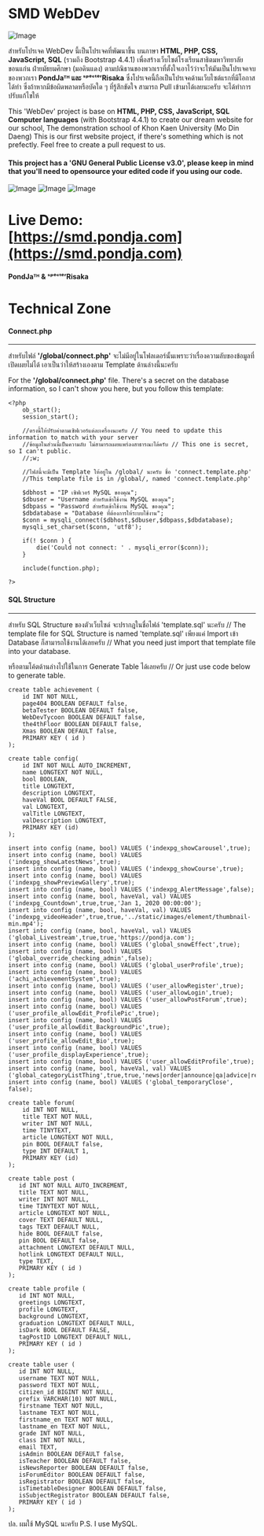 # SMD WebDev

![Image](https://repository-images.githubusercontent.com/216790969/da52a000-7792-11ea-997b-7503371435f0)

สำหรับโปรเจค WebDev นี้เป็นโปรเจคที่พัฒนาขึ้น บนภาษา **HTML, PHP, CSS, JavaScript, SQL** (รวมถึง Bootstrap 4.4.1) เพื่อสร้างเว็บไซต์โรงเรียนสาธิตมหาวิทยาลัยขอนแก่น ฝ่ายมัธยมศึกษา (มอดินแดง) ตามปณิธานของพวกเราที่ตั้งใจเอาไว้ว่าจะให้มันเป็นโปรเจคจบของพวกเรา **PondJaᵀᴴ และ ˢᵖᵉᶜᵗᵉʳRisaka**
ซึ่งโปรเจคนี้ถือเป็นโปรเจคด้านเว็บไซต์แรกที่มีโอกาสได้ทำ ซึ่งถ้าหากมีข้อผิดพลาดหรือบัคใด ๆ ที่รู้สึกขัดใจ สามารถ Pull เข้ามาได้เลยนะครับ จะได้ทำการปรับแก้ไขให้

This 'WebDev' project is base on **HTML, PHP, CSS, JavaScript, SQL Computer languages** (with Bootstrap 4.4.1) to create our dream website for our school, The demonstration school of Khon Kaen University (Mo Din Daeng) 
This is our first website project, if there's something which is not prefectly. Feel free to create a pull request to us.


#### **This project has a 'GNU General Public License v3.0', please keep in mind that you'll need to opensource your edited code if you using our code.**

![Image](https://me.pondja.com/img/Annotation%202019-11-29%20114539.jpg) ![Image](https://me.pondja.com/img/Annotation%202019-11-29%20115148.jpg) ![Image](https://me.pondja.com/img/Annotation%202019-11-29%20115227.jpg)

# Live Demo: [https://smd.pondja.com](https://smd.pondja.com)


#### PondJaᵀᴴ & ˢᵖᵉᶜᵗᵉʳRisaka

# Technical Zone

#### Connect.php
-----------------
สำหรับไฟล์ **'/global/connect.php'** จะไม่มีอยู่ในโฟลเดอร์นั้นเพราะว่าเรื่องความลับของข้อมูลที่เปิดเผยไม่ได้ เอาเป็นว่าให้สร้างเองตาม Template ด้านล่างนี้นะครับ

For the **'/global/connect.php'** file. There's a secret on the database information, so I can't show you here,
but you follow this template:

```
<?php
    ob_start();
    session_start();

    //ตรงนี้ให้ปรับค่าตามเซิฟเวอร์แต่ละเครื่องนะครับ // You need to update this information to match with your server
    //ข้อมูลในส่วนนี้เป็นความลับ ไม่สามารถเผยแพร่ลงสาธารณะได้ครับ // This one is secret, so I can't public.
    //;w;

    //ไฟล์นี้จะมีเป็น Template ให้อยู่ใน /global/ นะครับ ชื่อ 'connect.template.php'
    //This template file is in /global/, named 'connect.template.php'

    $dbhost = "IP เซิฟเวอร์ MySQL ของคุณ";
    $dbuser = "Username สำหรับเข้าใช้งาน MySQL ของคุณ";
    $dbpass = "Password สำหรับเข้าใช้งาน MySQL ของคุณ";
    $dbdatabase = "Database ที่ต้องการให้ระบบใช้งาน";
    $conn = mysqli_connect($dbhost,$dbuser,$dbpass,$dbdatabase);
    mysqli_set_charset($conn, 'utf8');

    if(! $conn ) {
        die('Could not connect: ' . mysqli_error($conn));
    }

    include(function.php);

?>
```

#### SQL Structure
-----------------
สำหรับ SQL Structure ของตัวเว็บไซด์ จะปรากฎในชื่อไฟล์ 'template.sql' นะครับ // The template file for SQL Structure is named 'template.sql'
เพียงแค่ Import เข้า Database ก็สามารถใช้งานได้เลยครับ // What you need just import that template file into your database.

หรือตามโค้ตด้านล่างไปใช้ในการ Generate Table ได้เลยครับ // Or just use code below to generate table.

```
create table achievement (
	id INT NOT NULL,
	page404 BOOLEAN DEFAULT false,
	betaTester BOOLEAN DEFAULT false,
	WebDevTycoon BOOLEAN DEFAULT false,
	the4thFloor BOOLEAN DEFAULT false,
	Xmas BOOLEAN DEFAULT false,
	PRIMARY KEY ( id )
);

create table config(
	id INT NOT NULL AUTO_INCREMENT,
	name LONGTEXT NOT NULL,
	bool BOOLEAN,
	title LONGTEXT,
	description LONGTEXT,
	haveVal BOOL DEFAULT FALSE,
	val LONGTEXT,
	valTitle LONGTEXT,
	valDescription LONGTEXT,
	PRIMARY KEY (id)
);

insert into config (name, bool) VALUES ('indexpg_showCarousel',true);
insert into config (name, bool) VALUES ('indexpg_showLatestNews',true);
insert into config (name, bool) VALUES ('indexpg_showCourse',true);
insert into config (name, bool) VALUES ('indexpg_showPreviewGallery',true);
insert into config (name, bool) VALUES ('indexpg_AlertMessage',false);
insert into config (name, bool, haveVal, val) VALUES ('indexpg_Countdown',true,true,'Jan 1, 2020 00:00:00');
insert into config (name, bool, haveVal, val) VALUES ('indexpg_videoHeader',true,true,'../static/images/element/thumbnail-min.mp4');
insert into config (name, bool, haveVal, val) VALUES ('global_Livestream',true,true,'https://pondja.com');
insert into config (name, bool) VALUES ('global_snowEffect',true);
insert into config (name, bool) VALUES ('global_override_checking_admin',false);
insert into config (name, bool) VALUES ('global_userProfile',true);
insert into config (name, bool) VALUES ('achi_achievementSystem',true);
insert into config (name, bool) VALUES ('user_allowRegister',true);
insert into config (name, bool) VALUES ('user_allowLogin',true);
insert into config (name, bool) VALUES ('user_allowPostForum',true);
insert into config (name, bool) VALUES ('user_profile_allowEdit_ProfilePic',true);
insert into config (name, bool) VALUES ('user_profile_allowEdit_BackgroundPic',true);
insert into config (name, bool) VALUES ('user_profile_allowEdit_Bio',true);
insert into config (name, bool) VALUES ('user_profile_displayExperience',true);
insert into config (name, bool) VALUES ('user_allowEditProfile',true);
insert into config (name, bool, haveVal, val) VALUES ('global_categoryListThing',true,true,'news|order|announce|qa|advice|registration|personal|library|pta');
insert into config (name, bool) VALUES ('global_temporaryClose', false);

create table forum(
	id INT NOT NULL,
	title TEXT NOT NULL,
	writer INT NOT NULL,
	time TINYTEXT,
	article LONGTEXT NOT NULL,
	pin BOOL DEFAULT false,
	type INT DEFAULT 1,
	PRIMARY KEY (id)
);

create table post (
   id INT NOT NULL AUTO_INCREMENT,
   title TEXT NOT NULL,
   writer INT NOT NULL,
   time TINYTEXT NOT NULL,
   article LONGTEXT NOT NULL,
   cover TEXT DEFAULT NULL,
   tags TEXT DEFAULT NULL,
   hide BOOL DEFAULT false,
   pin BOOL DEFAULT false,
   attachment LONGTEXT DEFAULT NULL,
   hotlink LONGTEXT DEFAULT NULL,
   type TEXT,
   PRIMARY KEY ( id )
);

create table profile (
   id INT NOT NULL,
   greetings LONGTEXT,
   profile LONGTEXT,
   background LONGTEXT,
   graduation LONGTEXT DEFAULT NULL,
   isDark BOOL DEFAULT FALSE,
   tagPostID LONGTEXT DEFAULT NULL,
   PRIMARY KEY ( id )
);

create table user (
   id INT NOT NULL,
   username TEXT NOT NULL,
   password TEXT NOT NULL,
   citizen_id BIGINT NOT NULL,
   prefix VARCHAR(10) NOT NULL,
   firstname TEXT NOT NULL,
   lastname TEXT NOT NULL,
   firstname_en TEXT NOT NULL,
   lastname_en TEXT NOT NULL,
   grade INT NOT NULL,
   class INT NOT NULL,
   email TEXT,
   isAdmin BOOLEAN DEFAULT false,
   isTeacher BOOLEAN DEFAULT false,
   isNewsReporter BOOLEAN DEFAULT false,
   isForumEditor BOOLEAN DEFAULT false,
   isRegistrator BOOLEAN DEFAULT false,
   isTimetableDesigner BOOLEAN DEFAULT false,
   isSubjectRegistrator BOOLEAN DEFAULT false,
   PRIMARY KEY ( id )
);
```

ปล. ผมใช้ MySQL นะครับ
P.S. I use MySQL.
